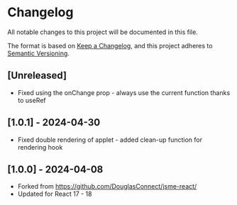 # Changelog

All notable changes to this project will be documented in this file.

The format is based on [Keep a Changelog](https://keepachangelog.com/en/1.1.0/),
and this project adheres to [Semantic Versioning](https://semver.org/spec/v2.0.0.html).

## [Unreleased]

- Fixed using the onChange prop - always use the current function thanks to useRef

## [1.0.1] - 2024-04-30

- Fixed double rendering of applet - added clean-up function for rendering hook

## [1.0.0] - 2024-04-08

- Forked from https://github.com/DouglasConnect/jsme-react/
- Updated for React 17 - 18
